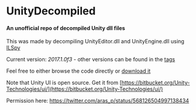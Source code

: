 # UnityDecompiled
#### An unofficial repo of decompiled Unity dll files

This was made by decompiling UnityEditor.dll and UnityEngine.dll using [ILSpy](http://ilspy.net)

Current version: *2017.1.0f3* - other versions can be found in the [tags](https://github.com/MattRix/UnityDecompiled/tags)

Feel free to either browse the code directly or [download it](https://github.com/MattRix/UnityDecompiled/archive/master.zip)

Note that Unity UI is open source. Get it from [https://bitbucket.org/Unity-Technologies/ui/](https://bitbucket.org/Unity-Technologies/ui/)

Permission here: https://twitter.com/aras_p/status/568126504997138434
